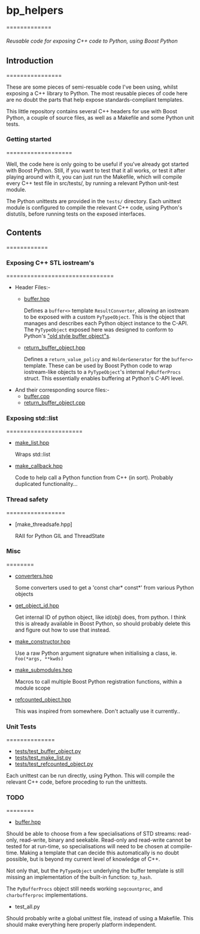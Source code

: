 #  bp_helpers
=============

###### Reusable code for exposing C++ code to Python, using Boost Python


## Introduction
================

These are some pieces of semi-resuable code I've been using, whilst exposing
a C++ library to Python. The most reusable pieces of code here are no
doubt the parts that help expose standards-compliant templates.

This little repository contains several C++ headers for use with Boost
Python, a couple of source files, as well as a Makefile and some
Python unit tests.


### Getting started
===================

Well, the code here is only going to be useful if you've already got 
started with Boost Python. Still, if you want to test that it all works,
or test it after playing around with it, you can just run the Makefile, 
which will compile every C++ test file in src/tests/, by running a relevant 
Python unit-test module.

The Python unittests are provided in the `tests/` directory. Each unittest
module is configured to compile the relevant C++ code, using Python's distutils, 
before running tests on the exposed interfaces.


## Contents
============

### Exposing C++ STL iostream's
===============================

- Header Files:-
  - [buffer.hpp]

    Defines a `buffer<>` template `ResultConverter`, allowing an iostream to
    be exposed with a custom `PyTypeObject`. This is the object that manages
    and describes each Python object instance to the C-API. The `PyTypeObject`
    exposed here was designed to conform to Python's 
    ["old style buffer object"s][1].
  - [return_buffer_object.hpp]

    Defines a `return_value_policy` and `HolderGenerator` for the `buffer<>`
    template. These can be used by Boost Python code to wrap iostream-like 
    objects to a `PyTypeObject`'s internal `PyBufferProcs` struct. This 
    essentially enables buffering at Python's C-API level.
- And their corresponding source files:-
  - [buffer.cpp]
  - [return_buffer_object.cpp]


### Exposing std::list
======================

- [make_list.hpp]

  Wraps std::list

- [make_callback.hpp]

  Code to help call a Python function from C++ (in sort).
  Probably duplicated functionality...


### Thread safety
=================

- [make_threadsafe.hpp]

  RAII for Python GIL and ThreadState


### Misc
========

- [converters.hpp]

  Some converters used to get a 'const char* const*' from various Python objects

- [get_object_id.hpp]

  Get internal ID of python object, like id(obj) does, from python. I think this is 
  already available in Boost Python, so should probably delete this and figure out 
  how to use that instead.

- [make_constructor.hpp]

  Use a raw Python argument signature when initialising a class, ie. `Foo(*args, **kwds)`

- [make_submodules.hpp]

  Macros to call multiple Boost Python registration functions, within a module scope

- [refcounted_object.hpp]

  This was inspired from somewhere. Don't actually use it currently..

### Unit Tests
==============

- [tests/test_buffer_object.py]
- [tests/test_make_list.py]
- [tests/test_refcounted_object.py]

Each unittest can be run directly, using Python. This will compile the relevant C++ code,
before proceding to run the unittests.

### TODO
========

- [buffer.hpp]

Should be able to choose from a few specialisations of STD streams: read-only, read-write,
binary and seekable. Read-only and read-write cannot be tested for at run-time, so 
specialisations will need to be chosen at compile-time. Making a template that can decide 
this automatically is no doubt possible, but is beyond my current level of knowledge of C++.

Not only that, but the `PyTypeObject` underlying the buffer template is still missing an
implementation of the built-in function: `tp_hash`.

The `PyBufferProcs` object still needs working `segcountproc`, and `charbufferproc`
implementations.


- test_all.py

Should probably write a global unittest file, instead of using a Makefile. This should make
everything here properly platform independent.

[1]: http://docs.python.org/2/c-api/buffer.html#old-style-buffer-objects

[buffer.hpp]: https://github.com/alexleach/bp_helpers/blob/master/include/boost_helpers/buffer.hpp
[converters.hpp]: https://github.com/alexleach/bp_helpers/blob/master/include/boost_helpers/converters.hpp
[get_object_id.hpp]: https://github.com/alexleach/bp_helpers/blob/master/include/boost_helpers/get_object_id.hpp
[return_buffer_object.hpp]: https://github.com/alexleach/bp_helpers/blob/master/include/boost_helpers/return_buffer_object.hpp
[refcounted_object.hpp]: https://github.com/alexleach/bp_helpers/blob/master/include/boost_helpers/refcounted_object.hpp
[make_constructor.hpp]: https://github.com/alexleach/bp_helpers/blob/master/include/boost_helpers/make_constructor.hpp
[make_submodules.hpp]: https://github.com/alexleach/bp_helpers/blob/master/include/boost_helpers/make_submodules.hpp

[buffer.cpp]: https://github.com/alexleach/bp_helpers/blob/master/src/buffer.cpp
[return_buffer_object.cpp]: https://github.com/alexleach/bp_helpers/blob/master/src/return_buffer_object.cpp
[make_list.hpp]: https://github.com/alexleach/bp_helpers/blob/master/src/make_list.cpp
[make_callback.hpp]: https://github.com/alexleach/bp_helpers/blob/master/src/make_callback.cpp

[tests/test_buffer_object.py]: http://github.com/alexleach/bp_helpers/blob/master/tests/test_buffer_object.py
[tests/test_make_list.py]: http://github.com/alexleach/bp_helpers/blob/master/tests/test_make_list.py
[tests/test_refcounted_object.py]: http://github.com/alexleach/bp_helpers/blob/master/tests/test_refcounted_object.py




